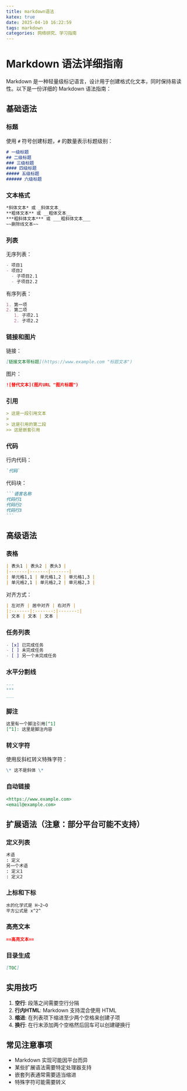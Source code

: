 ```yaml
---
title: markdown语法
katex: true
date: 2025-04-10 16:22:59
tags: markdown
categories: 网络研究、学习指南
---
```

# Markdown 语法详细指南
Markdown 是一种轻量级标记语言，设计用于创建格式化文本，同时保持易读性。以下是一份详细的 Markdown 语法指南：
## 基础语法
### 标题
使用 `#` 符号创建标题，`#` 的数量表示标题级别：
```markdown
# 一级标题
## 二级标题
### 三级标题
#### 四级标题
##### 五级标题
###### 六级标题
```
### 文本格式
```markdown
*斜体文本* 或 _斜体文本_
**粗体文本** 或 __粗体文本__
***粗斜体文本*** 或 ___粗斜体文本___
~~删除线文本~~
```
### 列表
无序列表：
```markdown
- 项目1
- 项目2
  - 子项目2.1
  - 子项目2.2
```
有序列表：
```markdown
1. 第一项
2. 第二项
   1. 子项2.1
   2. 子项2.2
```
### 链接和图片
链接：
```markdown
[链接文本带标题](https://www.example.com "标题文本")
```
图片：
```markdown
![替代文本](图片URL "图片标题")
```
### 引用
```markdown
> 这是一段引用文本
> 
> 这是引用的第二段
>> 这是嵌套引用
```
### 代码
行内代码：
```markdown
`代码`
```
代码块：
````markdown
```语言名称
代码行1
代码行2
代码行3
```
````
## 高级语法
### 表格
```markdown
| 表头1 | 表头2 | 表头3 |
|-------|-------|-------|
| 单元格1,1 | 单元格1,2 | 单元格1,3 |
| 单元格2,1 | 单元格2,2 | 单元格2,3 |
```
对齐方式：
```markdown
| 左对齐 | 居中对齐 | 右对齐 |
|:-------|:-------:|-------:|
| 文本 | 文本 | 文本 |
```
### 任务列表
```markdown
- [x] 已完成任务
- [ ] 未完成任务
- [ ] 另一个未完成任务
```
### 水平分割线
```markdown
---
***
___
```
### 脚注
```markdown
这里有一个脚注引用[^1]
[^1]: 这里是脚注内容
```
### 转义字符
使用反斜杠转义特殊字符：
```markdown
\* 这不是斜体 \*
```
### 自动链接
```markdown
<https://www.example.com>
<email@example.com>
```
## 扩展语法（注意：部分平台可能不支持）
### 定义列表
```markdown
术语
: 定义
另一个术语
: 定义1
: 定义2
```
### 上标和下标
```markdown
水的化学式是 H~2~O
平方公式是 x^2^
```
### 高亮文本
```markdown
==高亮文本==
```
### 目录生成
```markdown
[TOC]
```
## 实用技巧
1. **空行**: 段落之间需要空行分隔
2. **行内HTML**: Markdown 支持混合使用 HTML
3. **缩进**: 在列表项下缩进至少两个空格来创建子项
4. **换行**: 在行末添加两个空格然后回车可以创建硬换行
## 常见注意事项
- Markdown 实现可能因平台而异
- 某些扩展语法需要特定处理器支持
- 嵌套列表通常需要适当缩进
- 特殊字符可能需要转义
